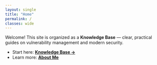 ```yaml
---
layout: single
title: "Home"
permalink: /
classes: wide
---
```


Welcome! This site is organized as a **Knowledge Base** — clear, practical guides on vulnerability management and modern security.

- Start here: **[Knowledge Base →](/kb/)**
- Learn more: **[About Me](/about/)**
